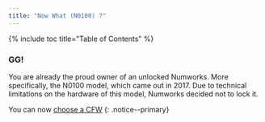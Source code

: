 ```yaml
---
title: "Now What (N0100) ?"
---
```


{% include toc title="Table of Contents" %}

### GG!

You are already the proud owner of an unlocked Numworks. More specifically, the N0100 model, which came out in 2017.
Due to technical limitations on the hardware of this model, Numworks decided not to lock it.

You can now [choose a CFW](choose-a-cfw)
{: .notice--primary}
